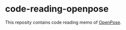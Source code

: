 # code-reading-openpose

This reposity contains code reading memo of [OpenPose](https://github.com/CMU-Perceptual-Computing-Lab/openpose.git).
